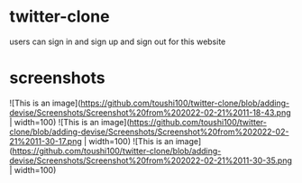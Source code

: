 
# twitter-clone

users can sign in and sign up and sign out for this website 

# screenshots

![This is an image](https://github.com/toushi100/twitter-clone/blob/adding-devise/Screenshots/Screenshot%20from%202022-02-21%2011-18-43.png | width=100)
![This is an image](https://github.com/toushi100/twitter-clone/blob/adding-devise/Screenshots/Screenshot%20from%202022-02-21%2011-30-17.png | width=100)
![This is an image](https://github.com/toushi100/twitter-clone/blob/adding-devise/Screenshots/Screenshot%20from%202022-02-21%2011-30-35.png | width=100)